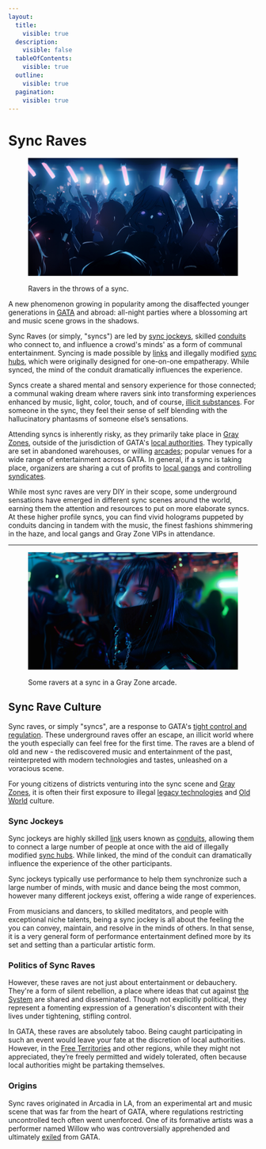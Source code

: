 ```yaml
---
layout:
  title:
    visible: true
  description:
    visible: false
  tableOfContents:
    visible: true
  outline:
    visible: true
  pagination:
    visible: true
---
```


# Sync Raves

<figure><img src="../../../.gitbook/assets/syncraves.png" alt="" width="563"><figcaption><p>Ravers in the throws of a sync.</p></figcaption></figure>

A new phenomenon growing in popularity among the disaffected younger generations in [GATA](../) and abroad: all-night parties where a blossoming art and music scene grows in the shadows.

Sync Raves (or simply, "syncs") are led by [sync jockeys](sync-raves.md#sync-jockeys), skilled [conduits](../../../overview/science-and-tech/links.md#conduits) who connect to, and influence a crowd's minds' as a form of communal entertainment. Syncing is made possible by [links](../../../overview/science-and-tech/links.md) and illegally modified [sync hubs](../../../overview/science-and-tech/sync-hubs.md), which were originally designed for one-on-one empatherapy. While synced, the mind of the conduit dramatically influences the experience.

Syncs create a shared mental and sensory experience for those connected; a communal waking dream where ravers sink into transforming experiences enhanced by music, light, color, touch, and of course, [illicit substances](recreational-drugs.md). For someone in the sync, they feel their sense of self blending with the hallucinatory phantasms of someone else’s sensations.

Attending syncs is inherently risky, as they primarily take place in [Gray Zones](../politics/gray-zones.md), outside of the jurisdiction of GATA's [local authorities](../law-and-order/local-authority.md). They typically are set in abandoned warehouses, or willing [arcades](arcades.md); popular venues for a wide range of entertainment across GATA. In general, if a sync is taking place, organizers are sharing a cut of profits to [local gangs](../criminal-element/gangs.md) and controlling [syndicates](../criminal-element/syndicates.md).

While most sync raves are very DIY in their scope, some underground sensations have emerged in different sync scenes around the world, earning them the attention and resources to put on more elaborate syncs. At these higher profile syncs, you can find vivid holograms puppeted by conduits dancing in tandem with the music, the finest fashions shimmering in the haze, and local gangs and Gray Zone VIPs in attendance.

***

<figure><img src="../../../.gitbook/assets/ravescene_02 (1).png" alt="" width="563"><figcaption><p>Some ravers at a sync in a Gray Zone arcade.</p></figcaption></figure>

## **Sync Rave Culture**

Sync raves, or simply "syncs", are a response to GATA's [tight control and regulation](../politics/new-dawn-accords.md). These underground raves offer an escape, an illicit world where the youth especially can feel free for the first time. The raves are a blend of old and new - the rediscovered music and entertainment of the past, reinterpreted with modern technologies and tastes, unleashed on a voracious scene.

For young citizens of districts venturing into the sync scene and [Gray Zones](../politics/gray-zones.md), it is often their first exposure to illegal [legacy technologies](../law-and-order/tech-regulation.md) and [Old World](../../../overview/history/the-old-world.md) culture.

### Sync Jockeys

Sync jockeys are highly skilled [link](../../../overview/science-and-tech/links.md) users known as [conduits](../../../overview/science-and-tech/links.md#conduits), allowing them to connect a large number of people at once with the aid of illegally modified [sync hubs](../../../overview/science-and-tech/sync-hubs.md). While linked, the mind of the conduit can dramatically influence the experience of the other participants.

Sync jockeys typically use performance to help them synchronize such a large number of minds, with music and dance being the most common, however many different jockeys exist, offering a wide range of experiences.&#x20;

From musicians and dancers, to skilled meditators, and people with exceptional niche talents, being a sync jockey is all about the feeling the you can convey, maintain, and resolve in the minds of others. In that sense, it is a very general form of performance entertainment defined more by its set and setting than a particular artistic form.

### Politics of Sync Raves

However, these raves are not just about entertainment or debauchery. They're a form of silent rebellion, a place where ideas that cut against [the System](../politics/the-system.md) are shared and disseminated. Though not explicitly political, they represent a fomenting expression of a generation's discontent with their lives under tightening, stifling control.

In GATA, these raves are absolutely taboo. Being caught participating in such an event would leave your fate at the discretion of local authorities. However, in the [Free Territories](../../free-territories/) and other regions, while they might not appreciated, they’re freely permitted and widely tolerated, often because local authorities might be partaking themselves.

### Origins

Sync raves originated in Arcadia in LA, from an experimental art and music scene that was far from the heart of GATA, where regulations restricting uncontrolled tech often went unenforced. One of its formative artists was a performer named Willow who was controversially apprehended and ultimately [exiled](../law-and-order/exile.md) from GATA.
